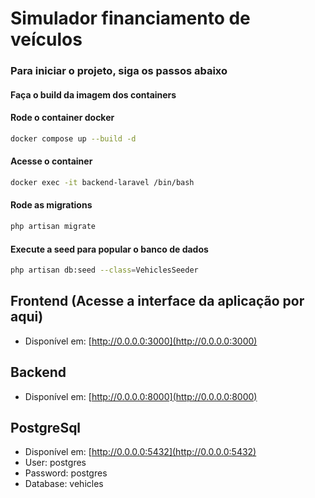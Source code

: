 # Simulador financiamento de veículos

### Para iniciar o projeto, siga os passos abaixo

#### Faça o build da imagem dos containers

#### Rode o container docker

```bash
docker compose up --build -d
```

#### Acesse o container

```bash
docker exec -it backend-laravel /bin/bash
```

#### Rode as migrations

```bash
php artisan migrate
```

#### Execute a seed para popular o banco de dados

```bash
php artisan db:seed --class=VehiclesSeeder
```

## Frontend (Acesse a interface da aplicação por aqui)

- Disponível em: [http://0.0.0.0:3000](http://0.0.0.0:3000)

## Backend

- Disponível em: [http://0.0.0.0:8000](http://0.0.0.0:8000)

## PostgreSql

- Disponível em: [http://0.0.0.0:5432](http://0.0.0.0:5432)
- User: postgres
- Password: postgres
- Database: vehicles
